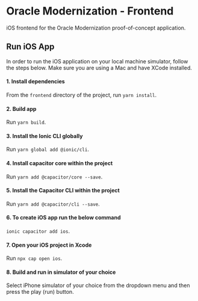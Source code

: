 # Oracle Modernization - Frontend

iOS frontend for the Oracle Modernization proof-of-concept application.

## Run iOS App

In order to run the iOS application on your local machine simulator, follow the steps below. Make sure you are using a Mac and have XCode installed.

#### 1. Install dependencies

From the `frontend` directory of the project, run `yarn install`.

#### 2. Build app

Run `yarn build`.

#### 3. Install the Ionic CLI globally

Run `yarn global add @ionic/cli`.

#### 4. Install capacitor core within the project

Run `yarn add @capacitor/core --save`.

#### 5. Install the Capacitor CLI within the project

Run `yarn add @capacitor/cli --save`.

#### 6. To create iOS app run the below command

`ionic capacitor add ios`.

#### 7. Open your iOS project in Xcode

Run `npx cap open ios`.

#### 8. Build and run in simulator of your choice

Select iPhone simulator of your choice from the dropdown menu and then press the play (run) button.
